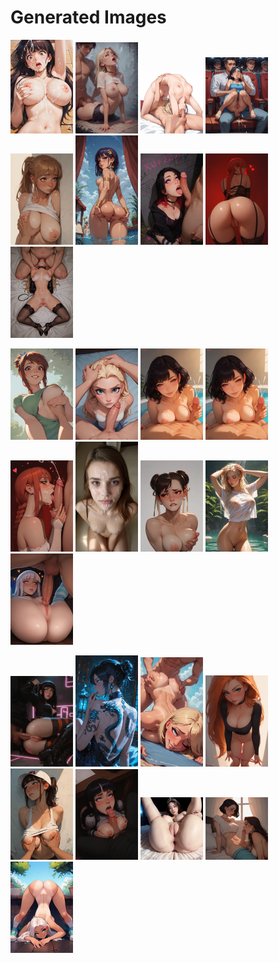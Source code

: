 # Generated Images



<img src="2025_10_20_01_thumb.webp" width="100"/> <img src="2025_10_20_02_thumb.webp" width="100"/> <img src="2025_10_20_03_thumb.webp" width="100"/> <img src="2025_10_20_04_thumb.webp" width="100"/> <img src="2025_10_20_05_thumb.webp" width="100"/> <img src="2025_10_20_06_thumb.webp" width="100"/> <img src="2025_10_20_07_thumb.webp" width="100"/> <img src="2025_10_20_08_thumb.webp" width="100"/> <img src="2025_10_20_09_thumb.webp" width="100"/>

<img src="2025_10_20_10_thumb.webp" width="100"/> <img src="2025_10_20_11_thumb.webp" width="100"/> <img src="2025_10_20_12_thumb.webp" width="100"/> <img src="2025_10_20_13_thumb.webp" width="100"/> <img src="2025_10_20_14_thumb.webp" width="100"/> <img src="2025_10_20_15_thumb.webp" width="100"/> <img src="2025_10_20_16_thumb.webp" width="100"/> <img src="2025_10_20_17_thumb.webp" width="100"/> <img src="2025_10_20_18_thumb.webp" width="100"/>

<img src="2025_10_20_19_thumb.webp" width="100"/> <img src="2025_10_20_20_thumb.webp" width="100"/> <img src="2025_10_20_21_thumb.webp" width="100"/> <img src="2025_10_20_22_thumb.webp" width="100"/> <img src="2025_10_20_23_thumb.webp" width="100"/> <img src="2025_10_20_24_thumb.webp" width="100"/> <img src="2025_10_20_25_thumb.webp" width="100"/> <img src="2025_10_20_26_thumb.webp" width="100"/> <img src="2025_10_20_27_thumb.webp" width="100"/>
